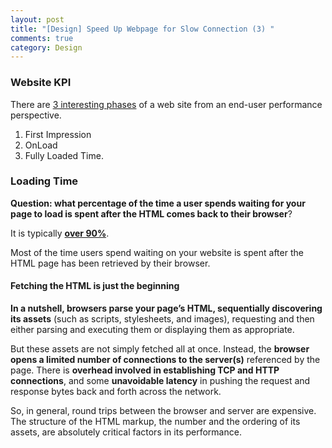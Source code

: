 ```yaml
---
layout: post
title: "[Design] Speed Up Webpage for Slow Connection (3) "
comments: true
category: Design
---
```


### Website KPI

There are [3 interesting phases](https://community.compuwareapm.com/community/display/PUB/Best+Practices+on+Web+Site+Performance+Optimization) of a web site from an end-user performance perspective.

1. First Impression
1. OnLoad
1. Fully Loaded Time.

### Loading Time

**Question: what percentage of the time a user spends waiting for your page to load is spent after the HTML comes back to their browser**?

It is typically **[over 90%](http://www.sitepoint.com/seven-mistakes-that-make-websites-slow/)**.

Most of the time users spend waiting on your website is spent after the HTML page has been retrieved by their browser.

#### Fetching the HTML is just the beginning

**In a nutshell, browsers parse your page’s HTML, sequentially discovering its assets** (such as scripts, stylesheets, and images), requesting and then either parsing and executing them or displaying them as appropriate.

But these assets are not simply fetched all at once. Instead, the **browser opens a limited number of connections to the server(s)** referenced by the page. There is **overhead involved in establishing TCP and HTTP connections**, and some **unavoidable latency** in pushing the request and response bytes back and forth across the network.

So, in general, round trips between the browser and server are expensive. The structure of the HTML markup, the number and the ordering of its assets, are absolutely critical factors in its performance.
